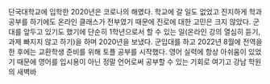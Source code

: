 단국대학교에 입학한 2020년은 코로나의 해였다. 학교에 갈 일도 없었고 진지하게 학과 공부를 하기에도 온라인 클래스가 전부였기 때문에 진로에 대한 고민은 크지 않았다. 군대를 앞두고 있기도 했기에 단순히 1학년으로서 할 수 있는 일(온라인 강의 열심히 듣기, 과제 빠지지 않고 하기)을 하며 2020년을 보냈다. 군입대를 하고 2022년 8월에 전역을 한 후에는 교환학생 준비를 위해 토플 공부를 시작했다. 영어 실력에 항상 아쉬움이 있었기 때문에 영어를 입시용이 아닌 정말 언어로써 공부할 수 있는 기회로 여기고 강남 학원의 새벽바